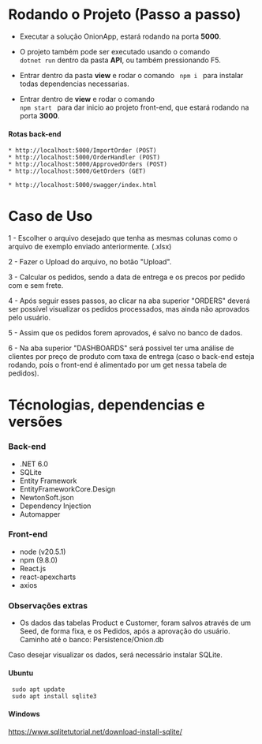 
# Rodando o Projeto (Passo a passo)

* Executar a solução OnionApp, estará rodando na porta **5000**.
* O projeto também pode ser executado usando o comando <code> dotnet run</code> dentro da pasta **API**, ou também pressionando F5.
  
* Entrar dentro da pasta **view** e rodar o comando <code> npm i </code>
  para instalar todas dependencias necessarias.

* Entrar dentro de **view** e rodar o comando <code> npm start </code> para dar inicio ao projeto front-end, que estará rodando na porta **3000**.
  
#### Rotas back-end
    * http://localhost:5000/ImportOrder (POST)
    * http://localhost:5000/OrderHandler (POST)
    * http://localhost:5000/ApprovedOrders (POST)
    * http://localhost:5000/GetOrders (GET)

    * http://localhost:5000/swagger/index.html

# Caso de Uso

1 - Escolher o arquivo desejado que tenha as mesmas colunas como o arquivo de exemplo enviado anteriormente. (.xlsx)

2 - Fazer o Upload do arquivo, no botão "Upload".

3 - Calcular os pedidos, sendo a data de entrega e os precos por pedido com e sem frete.

4 - Após seguir esses passos, ao clicar na aba superior "ORDERS" deverá ser possível visualizar os pedidos processados, mas ainda não aprovados pelo usuário.

5 - Assim que os pedidos forem aprovados, é salvo no banco de dados.

6 - Na aba superior "DASHBOARDS" será possivel ter uma análise de clientes por preço de produto com taxa de entrega (caso o back-end esteja rodando, pois o front-end é alimentado por um get nessa tabela de pedidos).

# Técnologias, dependencias e versões
### Back-end
* .NET 6.0
* SQLite
* Entity Framework
* EntityFrameworkCore.Design
* NewtonSoft.json
* Dependency Injection
* Automapper

### Front-end
* node (v20.5.1)
* npm (9.8.0)
* React.js
* react-apexcharts
* axios

### Observações extras

* Os dados das tabelas Product e Customer, foram salvos através de um Seed, de forma fixa, e os Pedidos, após a aprovação do usuário. Caminho até o banco: Persistence/Onion.db

Caso desejar visualizar os dados, será necessário instalar SQLite.<br>
#### Ubuntu 
<code> sudo apt update </code> <br>
<code> sudo apt install sqlite3 </code>
#### Windows
https://www.sqlitetutorial.net/download-install-sqlite/

